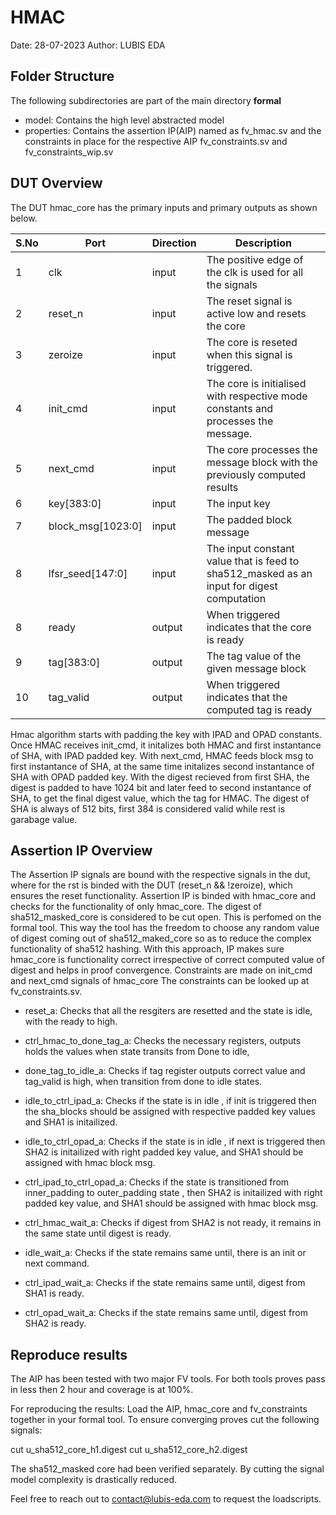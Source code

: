 # HMAC

Date: 28-07-2023 Author: LUBIS EDA

## Folder Structure

The following subdirectories are part of the main directory **formal**

- model: Contains the high level abstracted model
- properties: Contains the assertion IP(AIP) named as fv_hmac.sv and the constraints in place for the respective AIP fv_constraints.sv and fv_constraints_wip.sv

## DUT Overview

The DUT hmac_core has the primary inputs and primary outputs as shown below.

|S.No |	Port	         |Direction| Description                                                                               |
|---- |----------------- |-------- |-------------------------------------------------------------------------------------------|
|1	  |clk	             | input   | The positive edge of the clk is used for all the signals                                  |
|2	  |reset_n	         | input   | The reset signal is active low and resets the core                                        |
|3	  |zeroize	         | input   | The core is reseted when this signal is triggered.                                        |
|4	  |init_cmd	         | input   | The core is initialised with respective mode constants and processes the message.         |
|5	  |next_cmd	         | input   | The core processes the message block with the previously computed results                 |
|6	  |key[383:0]	     | input   | The input key                                                                             |
|7	  |block_msg[1023:0] | input   | The padded block message                                                                  |
|8	  |lfsr_seed[147:0]	 | input   | The input constant value that is feed to sha512_masked as an input for digest computation |
|8	  |ready	         | output  | When triggered indicates that the core is ready                                           |
|9	  |tag[383:0]	     | output  | The tag value of the given message block                                                  |
|10	  |tag_valid	     | output  | When triggered indicates that the computed tag is ready                                   |

Hmac algorithm starts with padding the key with IPAD and OPAD constants. Once HMAC receives init_cmd, it initalizes both HMAC and first instantance of SHA, with IPAD padded key. With next_cmd, HMAC feeds block msg to first instantance of SHA, at the same time initalizes second instantance of SHA with OPAD padded key. With the digest recieved from first SHA, the digest is padded to have 1024 bit and later feed to second instantance of SHA, to get the final digest value, which the tag for HMAC. The digest of SHA is always of 512 bits, first 384 is considered valid while rest is garabage value.

## Assertion IP Overview

The Assertion IP signals are bound with the respective signals in the dut, where for the rst is binded with the DUT (reset_n && !zeroize), which ensures the reset functionality. Assertion IP is binded with hmac_core and checks for the functionality of only hmac_core. The digest of sha512_masked_core is considered to be cut open. This is perfomed on the formal tool. This way the tool has the freedom to choose any random value of digest coming out of sha512_maked_core so as to reduce the complex functionality of sha512 hashing. With this approach, IP makes sure hmac_core is functionality correct irrespective of correct computed value of digest and helps in proof convergence. Constraints are made on init_cmd and next_cmd signals of hmac_core The constraints can be looked up at fv_constraints.sv.

- reset_a: Checks that all the resgiters are resetted and the state is idle, with the ready to high.

- ctrl_hmac_to_done_tag_a: Checks the necessary registers, outputs holds the values when state transits from Done to idle,

- done_tag_to_idle_a: Checks if tag register outputs correct value and tag_valid is high, when transition from done to idle states.

- idle_to_ctrl_ipad_a: Checks if the state is in idle , if init is triggered then the sha_blocks should be assigned with respective padded key values and SHA1 is initailized.

- idle_to_ctrl_opad_a: Checks if the state is in idle , if next is triggered then SHA2 is initailized with right padded key value, and SHA1 should be assigned with hmac block msg.

- ctrl_ipad_to_ctrl_opad_a: Checks if the state is transitioned from inner_padding to outer_padding state , then SHA2 is initailized with right padded key value, and SHA1 should be assigned with hmac block msg.

- ctrl_hmac_wait_a: Checks if digest from SHA2 is not ready, it remains in the same state until digest is ready.

- idle_wait_a: Checks if the state remains same until, there is an init or next command.

- ctrl_ipad_wait_a: Checks if the state remains same until, digest from SHA1 is ready.

- ctrl_opad_wait_a: Checks if the state remains same until, digest from SHA2 is ready.


## Reproduce results

The AIP has been tested with two major FV tools. For both tools proves pass in less then 2 hour and coverage is at 100%. 

For reproducing the results:
Load the AIP, hmac_core and fv_constraints together in your formal tool. 
To ensure converging proves cut the following signals: 

cut u_sha512_core_h1.digest
cut u_sha512_core_h2.digest

The sha512_masked core had been verified separately. By cutting the signal model complexity is drastically reduced. 

Feel free to reach out to contact@lubis-eda.com to request the loadscripts. 